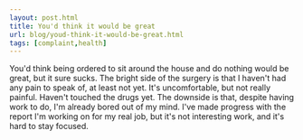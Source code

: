 ```yaml
---
layout: post.html
title: You'd think it would be great
url: blog/youd-think-it-would-be-great.html
tags: [complaint,health]
---
```

You'd think being ordered to sit around the house and do nothing would be great, but it sure sucks. The bright side of the surgery is that I haven't had any pain to speak of, at least not yet. It's uncomfortable, but not really painful. Haven't touched the drugs yet. The downside is that, despite having work to do, I'm already bored out of my mind. I've made progress with the report I'm working on for my real job, but it's not interesting work, and it's hard to stay focused. 
